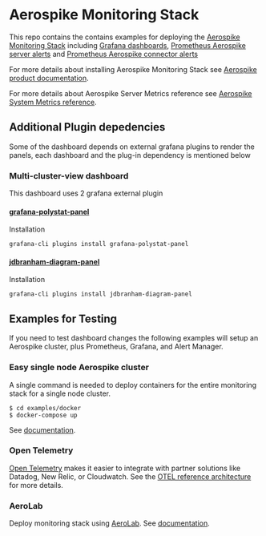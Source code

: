 # Aerospike Monitoring Stack
This repo contains the contains examples for deploying the [Aerospike Monitoring Stack](https://aerospike.com/docs/monitorstack) including [Grafana dashboards](./config/grafana/), [Prometheus Aerospike server alerts](./config/prometheus/aerospike_rules.yml) and  [Prometheus Aerospike connector alerts](./config/prometheus/aerospike_connector_rules.yml)

For more details about installing Aerospike Monitoring Stack see [Aerospike product documentation](https://www.aerospike.com/docs/tools/monitorstack).

For more details about Aerospike Server Metrics reference see [Aerospike System Metrics reference](https://aerospike.com/docs/reference/metrics).

## Additional Plugin depedencies
Some of the dashboard depends on external grafana plugins to render the panels, each dashboard and the plug-in dependency is mentioned below
### Multi-cluster-view dashboard
This dashboard uses 2 grafana external plugin 
#### [grafana-polystat-panel](https://grafana.com/grafana/plugins/grafana-polystat-panel)
Installation
```
grafana-cli plugins install grafana-polystat-panel
```
#### [jdbranham-diagram-panel](https://grafana.com/grafana/plugins/jdbranham-diagram-panel)
Installation
```
grafana-cli plugins install jdbranham-diagram-panel
```

## Examples for Testing
If you need to test dashboard changes the following examples will setup
an Aerospike cluster, plus Prometheus, Grafana, and Alert Manager. 

### Easy single node Aerospike cluster

A single command is needed to deploy containers for the entire monitoring stack for a single node cluster.
```
$ cd examples/docker
$ docker-compose up
```
See [documentation](examples/docker/).

### Open Telemetry

[Open Telemetry](https://opentelemetry.io/) makes it easier to integrate with partner solutions like Datadog,
New Relic, or Cloudwatch. See the [OTEL reference architecture](examples/otel/) for
more details. 

### AeroLab

Deploy monitoring stack using [AeroLab](https://github.com/aerospike/aerolab).  See [documentation](examples/aerolab/).
